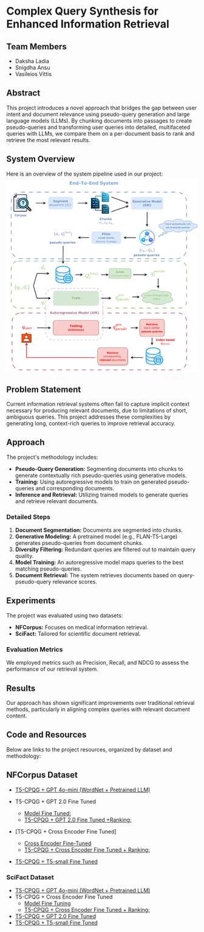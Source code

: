 # Complex Query Synthesis for Enhanced Information Retrieval

## Team Members

- Daksha Ladia
- Snigdha Ansu
- Vasileios Vittis

## Abstract

This project introduces a novel approach that bridges the gap between user intent and document relevance using pseudo-query generation and large language models (LLMs). By chunking documents into passages to create pseudo-queries and transforming user queries into detailed, multifaceted queries with LLMs, we compare them on a per-document basis to rank and retrieve the most relevant results.

## System Overview

Here is an overview of the system pipeline used in our project:
![System Pipeline](docs/system_pipeline.png)

## Problem Statement

Current information retrieval systems often fail to capture implicit context necessary for producing relevant documents, due to limitations of short, ambiguous queries. This project addresses these complexities by generating long, context-rich queries to improve retrieval accuracy.

## Approach

The project's methodology includes:

- **Pseudo-Query Generation:** Segmenting documents into chunks to generate contextually rich pseudo-queries using generative models.
- **Training:** Using autoregressive models to train on generated pseudo-queries and corresponding documents.
- **Inference and Retrieval:** Utilizing trained models to generate queries and retrieve relevant documents.

### Detailed Steps

1. **Document Segmentation:** Documents are segmented into chunks.
2. **Generative Modeling:** A pretrained model (e.g., FLAN-T5-Large) generates pseudo-queries from document chunks.
3. **Diversity Filtering:** Redundant queries are filtered out to maintain query quality.
4. **Model Training:** An autoregressive model maps queries to the best matching pseudo-queries.
5. **Document Retrieval:** The system retrieves documents based on query-pseudo-query relevance scores.

## Experiments

The project was evaluated using two datasets:

- **NFCorpus:** Focuses on medical information retrieval.
- **SciFact:** Tailored for scientific document retrieval.

### Evaluation Metrics

We employed metrics such as Precision, Recall, and NDCG to assess the performance of our retrieval system.

## Results

Our approach has shown significant improvements over traditional retrieval methods, particularly in aligning complex queries with relevant document content.

## Code and Resources

Below are links to the project resources, organized by dataset and methodology:

## NFCorpus Dataset

- [T5-CPQG + GPT 4o-mini (WordNet + Pretrained LLM)](https://colab.research.google.com/drive/1Vk8GkSuac6HlrY2_W_d4ikQ6Xuu-lQaw#scrollTo=TMJDDTG57UPA)
- T5-CPQG + GPT 2.0 Fine Tuned

  - [Model Fine Tuned:](https://colab.research.google.com/drive/1NLgZDXeqPnpQy2ipCKW0uLfcD0H2awzj?usp=sharing)
  - [T5-CPQG + GPT 2.0 Fine Tuned +Ranking:](https://colab.research.google.com/drive/1pL0_aK8dUptPMA9TOiVy02MR_CEQygw7#scrollTo=qkusKjh2OEw1)

- [T5-CPQG + Cross Encoder Fine Tuned]
  - [Cross Encoder Fine-Tuned](https://colab.research.google.com/drive/16kiVzbck4UBS0a5XBYdOPH3RGuqh5J4Y?usp=sharing)
  - [T5-CPQG + Cross Encoder Fine Tuned + Ranking:](https://colab.research.google.com/drive/1X-VIqsA9dbOteNlDECIXEnoLPWiDJGDk)
- [T5-CPQG + T5-small Fine Tuned](https://colab.research.google.com/drive/1h93vjO2kAHgOP4xvp-T4aufkzs2Jt9d2#scrollTo=2RLl47RBzTLf)

### SciFact Dataset

- [T5-CPQG + GPT 4o-mini (WordNet + Pretrained LLM)](https://colab.research.google.com/drive/12ai6XCKMS7wTzO-Gcy9KCE3B-K5V302X#scrollTo=w5ghpZV5Hhas)
- T5-CPQG + Cross Encoder Fine Tuned
  - [Model Fine Tuning](https://colab.research.google.com/drive/1zDOG-6qS_0-E_7OoSeJ_eiw9aJGjdUME?usp=sharing)
  - [T5-CPQG + Cross Encoder Fine Tuned + Ranking: ](https://colab.research.google.com/drive/1Z6_9Qsm8AbcK9KoYJdNrbw-H3JKGLYVf)
- [T5-CPQG + GPT 2.0 Fine Tuned](https://colab.research.google.com/drive/1DGgQTvS_uzl0fnqSKsryhobW3v1ZrGcP?usp=sharing)
- [T5-CPQG + T5-small Fine Tuned](https://colab.research.google.com/drive/14Bxt2JI1Og46m8_8fRytwC631iIViKkM#scrollTo=zjZwwZ_CcHeR)
